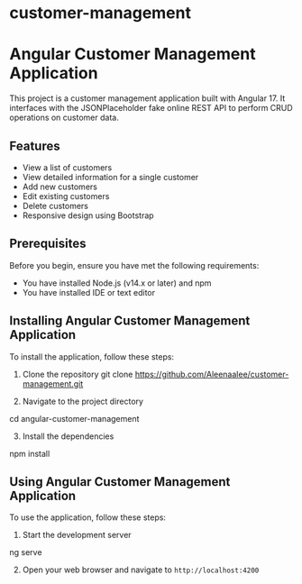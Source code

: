 # customer-management

# Angular Customer Management Application

This project is a customer management application built with Angular 17. It interfaces with the JSONPlaceholder fake online REST API to perform CRUD operations on customer data.

## Features

- View a list of customers
- View detailed information for a single customer
- Add new customers
- Edit existing customers
- Delete customers
- Responsive design using Bootstrap

## Prerequisites

Before you begin, ensure you have met the following requirements:

- You have installed Node.js (v14.x or later) and npm
- You have installed IDE or text editor

## Installing Angular Customer Management Application

To install the application, follow these steps:

1. Clone the repository
git clone https://github.com/Aleenaalee/customer-management.git

2. Navigate to the project directory

cd angular-customer-management

3. Install the dependencies

npm install


## Using Angular Customer Management Application

To use the application, follow these steps:

1. Start the development server

ng serve

2. Open your web browser and navigate to `http://localhost:4200`